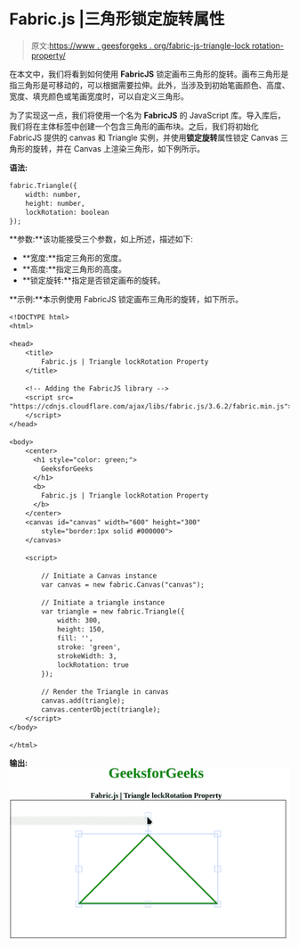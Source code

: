 # Fabric.js |三角形锁定旋转属性

> 原文:[https://www . geesforgeks . org/fabric-js-triangle-lock rotation-property/](https://www.geeksforgeeks.org/fabric-js-triangle-lockrotation-property/)

在本文中，我们将看到如何使用 **FabricJS** 锁定画布三角形的旋转。画布三角形是指三角形是可移动的，可以根据需要拉伸。此外，当涉及到初始笔画颜色、高度、宽度、填充颜色或笔画宽度时，可以自定义三角形。

为了实现这一点，我们将使用一个名为 **FabricJS** 的 JavaScript 库。导入库后，我们将在主体标签中创建一个包含三角形的画布块。之后，我们将初始化 FabricJS 提供的 canvas 和 Triangle 实例，并使用**锁定旋转**属性锁定 Canvas 三角形的旋转，并在 Canvas 上渲染三角形，如下例所示。

**语法:**

```
fabric.Triangle({
    width: number,
    height: number,
    lockRotation: boolean
});
```

**参数:**该功能接受三个参数，如上所述，描述如下:

*   **宽度:**指定三角形的宽度。
*   **高度:**指定三角形的高度。
*   **锁定旋转:**指定是否锁定画布的旋转。

**示例:**本示例使用 FabricJS 锁定画布三角形的旋转，如下所示。

```
<!DOCTYPE html> 
<html> 

<head> 
    <title> 
        Fabric.js | Triangle lockRotation Property
    </title> 

    <!-- Adding the FabricJS library -->
    <script src= 
"https://cdnjs.cloudflare.com/ajax/libs/fabric.js/3.6.2/fabric.min.js"> 
    </script> 
</head> 

<body> 
    <center>
      <h1 style="color: green;">
        GeeksforGeeks
      </h1>
      <b>
        Fabric.js | Triangle lockRotation Property
      </b>
    </center>
    <canvas id="canvas" width="600" height="300"
        style="border:1px solid #000000"> 
    </canvas> 

    <script> 

        // Initiate a Canvas instance 
        var canvas = new fabric.Canvas("canvas"); 

        // Initiate a triangle instance 
        var triangle = new fabric.Triangle({
            width: 300,
            height: 150,
            fill: '',
            stroke: 'green',
            strokeWidth: 3,
            lockRotation: true
        });

        // Render the Triangle in canvas 
        canvas.add(triangle); 
        canvas.centerObject(triangle);
    </script> 
</body> 

</html>
```

**输出:**
![](img/7bf5979e897337caf04876084ad1d2f3.png)
